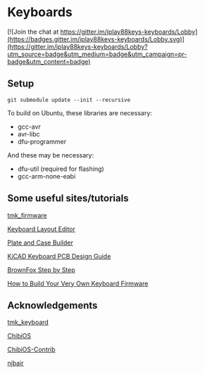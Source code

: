 # Keyboards

[![Join the chat at https://gitter.im/iplay88keys-keyboards/Lobby](https://badges.gitter.im/iplay88keys-keyboards/Lobby.svg)](https://gitter.im/iplay88keys-keyboards/Lobby?utm_source=badge&utm_medium=badge&utm_campaign=pr-badge&utm_content=badge)

## Setup

`git submodule update --init --recursive`

To build on Ubuntu, these libraries are necessary:

   * gcc-avr
   * avr-libc
   * dfu-programmer

And these may be necessary:

   * dfu-util (required for flashing)
   * gcc-arm-none-eabi

## Some useful sites/tutorials

[tmk_firmware](https://github.com/tmk/tmk_keyboard)

[Keyboard Layout Editor](http://www.keyboard-layout-editor.com/)

[Plate and Case Builder](http://builder.swillkb.com/)

[KiCAD Keyboard PCB Design Guide](https://deskthority.net/wiki/KiCAD_keyboard_PCB_design_guide)

[BrownFox Step by Step](https://deskthority.net/workshop-f7/brownfox-step-by-step-t6050.html)

[How to Build Your Very Own Keyboard Firmware](https://deskthority.net/workshop-f7/how-to-build-your-very-own-keyboard-firmware-t7177.html)

## Acknowledgements

[tmk_keyboard](https://github.com/tmk/tmk_keyboard)

[ChibiOS](https://github.com/ChibiOS/ChibiOS)

[ChibiOS-Contrib](https://github.com/ChibiOS/ChibiOS-Contrib)

[njbair](https://github.com/njbair/keyboard_firmware)
